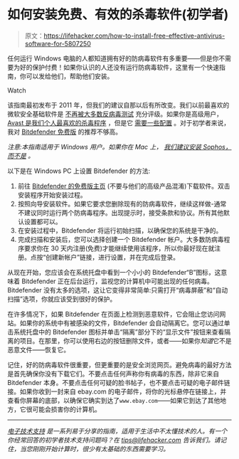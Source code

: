 # 如何安装免费、有效的杀毒软件(初学者)

> 原文：<https://lifehacker.com/how-to-install-free-effective-antivirus-software-for-5807250>

任何运行 Windows 电脑的人都知道拥有好的防病毒软件有多重要——但是你不需要为好的保护付费！如果你认识的人还没有运行防病毒软件，这里有一个快速指南，你可以发给他们，帮助他们安装。

Watch

该指南最初发布于 2011 年，但我们的建议自那以后有所改变。我们以前最喜欢的微软安全基础软件是 [不再被大多数反病毒测试](http://lifehacker.com/how-much-do-antivirus-rankings-matter-to-you-5964274) 充分评级。如果你是高级用户， [Avast 是我们个人最喜欢的杀毒程序](http://lifehacker.com/the-best-antivirus-app-for-windows-5865356) ，但是它 [需要一些配置](http://lifehacker.com/how-to-disable-avasts-annoying-sounds-and-popups-1530732542) 。对于初学者来说，我对 [Bitdefender 免费版](http://www.bitdefender.com/solutions/free.html) 的推荐不够高。

*注意:本指南适用于 Windows 用户。如果你在 Mac 上，* [*我们建议安装 Sophos，而不是*](http://lifehacker.com/the-best-antivirus-app-for-mac-488021445) *。*

以下是在 Windows PC 上设置 Bitdefender 的方法:

1.  前往 [Bitdefender 的免费版主页](http://www.bitdefender.com/solutions/free.html) (不要与他们的高级产品混淆)下载软件。双击安装程序开始安装过程。
2.  按照向导安装软件。如果它要求您删除现有的防病毒软件，继续这样做-通常不建议同时运行两个防病毒程序。出现提示时，接受条款和协议。所有其他默认设置都可以。
3.  在安装过程中，Bitdefender 将运行初始扫描，以确保您的系统是干净的。
4.  完成扫描和安装后，您可以选择创建一个 Bitdefender 帐户。大多数防病毒程序要求你在 30 天内注册(免费)才能继续使用该程序，所以你最好现在就注册。点按“创建新帐户”链接，进行设置，并在完成后登录。

从现在开始，您应该会在系统托盘中看到一个小小的 Bitdefender“B”图标，这意味着 Bitdefender 正在后台运行，监视您的计算机中可能出现的任何病毒。Bitdefender 没有太多的选项，这让它变得非常简单:只需打开“病毒屏蔽”和“自动扫描”选项，你就应该受到很好的保护。

在许多情况下，如果 Bitdefender 在页面上检测到恶意软件，它会阻止您访问网站。如果你的系统中有被感染的文件，Bitdefender 会自动隔离它。您可以通过单击系统托盘中的 Bitdefender 图标并单击“隔离”部分下的“显示文件”按钮来查看隔离的项目。在那里，你可以使用右边的按钮删除文件，或者——如果你*知道*它不是恶意文件——恢复它。

记住，好的防病毒软件很重要，但更重要的是安全浏览网页。避免病毒的最好方法是首先确保你没有下载它们。不要点击任何声称你有病毒的东西，除非它来自 Bitdefender 本身。不要点击任何可疑的脸书帖子，也不要点击可疑的电子邮件链接。如果你收到一封来自 ebay.com 的电子邮件，将你的光标悬停在链接上，并查看你屏幕的底部，以确保它确实到达了`www.ebay.com`——如果它到达了其他地方，它很可能会损害你的计算机。

* * *

[*电子技术支持*](http://lifehacker.com/emailable-tech-support) *是一系列易于分享的指南，适用于生活中不太懂技术的人。有一个你经常回答的初学者技术支持问题吗？在 tips@lifehacker.com 告诉我们。请记住，当您刚刚开始计算时，很少有太基础的东西需要学习。*